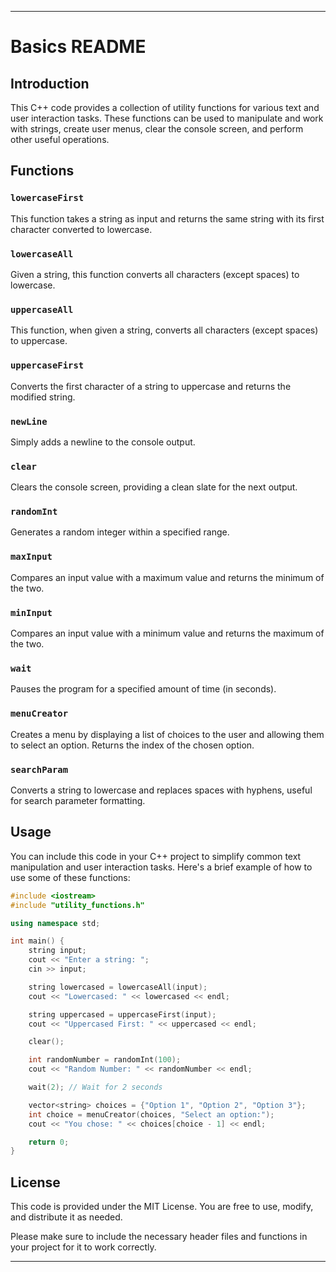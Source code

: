 
---

# Basics README

## Introduction

This C++ code provides a collection of utility functions for various text and user interaction tasks. These functions can be used to manipulate and work with strings, create user menus, clear the console screen, and perform other useful operations.

## Functions

### `lowercaseFirst`

This function takes a string as input and returns the same string with its first character converted to lowercase.

### `lowercaseAll`

Given a string, this function converts all characters (except spaces) to lowercase.

### `uppercaseAll`

This function, when given a string, converts all characters (except spaces) to uppercase.

### `uppercaseFirst`

Converts the first character of a string to uppercase and returns the modified string.

### `newLine`

Simply adds a newline to the console output.

### `clear`

Clears the console screen, providing a clean slate for the next output.

### `randomInt`

Generates a random integer within a specified range.

### `maxInput`

Compares an input value with a maximum value and returns the minimum of the two.

### `minInput`

Compares an input value with a minimum value and returns the maximum of the two.

### `wait`

Pauses the program for a specified amount of time (in seconds).

### `menuCreator`

Creates a menu by displaying a list of choices to the user and allowing them to select an option. Returns the index of the chosen option.

### `searchParam`

Converts a string to lowercase and replaces spaces with hyphens, useful for search parameter formatting.

## Usage

You can include this code in your C++ project to simplify common text manipulation and user interaction tasks. Here's a brief example of how to use some of these functions:

```cpp
#include <iostream>
#include "utility_functions.h"

using namespace std;

int main() {
    string input;
    cout << "Enter a string: ";
    cin >> input;

    string lowercased = lowercaseAll(input);
    cout << "Lowercased: " << lowercased << endl;

    string uppercased = uppercaseFirst(input);
    cout << "Uppercased First: " << uppercased << endl;

    clear();

    int randomNumber = randomInt(100);
    cout << "Random Number: " << randomNumber << endl;

    wait(2); // Wait for 2 seconds

    vector<string> choices = {"Option 1", "Option 2", "Option 3"};
    int choice = menuCreator(choices, "Select an option:");
    cout << "You chose: " << choices[choice - 1] << endl;

    return 0;
}
```

## License

This code is provided under the MIT License. You are free to use, modify, and distribute it as needed.

Please make sure to include the necessary header files and functions in your project for it to work correctly.

---
